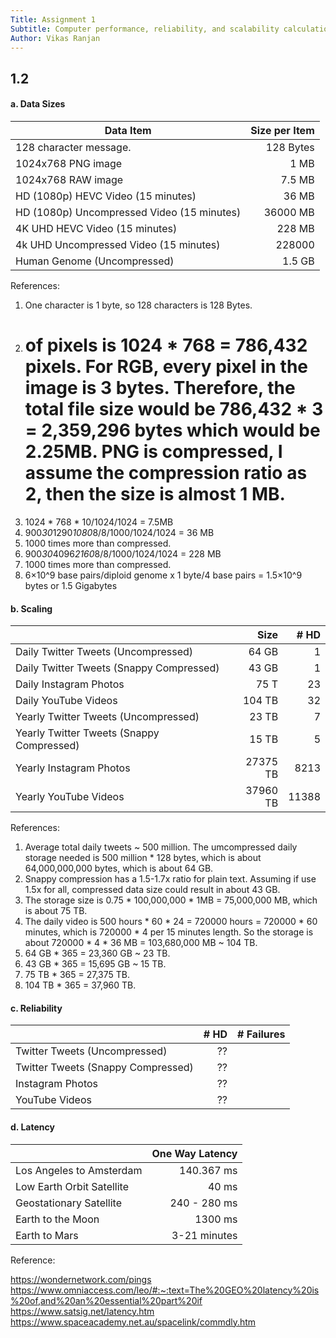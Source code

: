 ```yaml
---
Title: Assignment 1
Subtitle: Computer performance, reliability, and scalability calculation
Author: Vikas Ranjan
---
```


## 1.2 

#### a. Data Sizes

| Data Item                                  | Size per Item | 
|--------------------------------------------|--------------:|
| 128 character message.                     | 128 Bytes     |
| 1024x768 PNG image                         | 1 MB          |
| 1024x768 RAW image                         | 7.5 MB        | 
| HD (1080p) HEVC Video (15 minutes)         | 36 MB         |
| HD (1080p) Uncompressed Video (15 minutes) | 36000 MB      |
| 4K UHD HEVC Video (15 minutes)             | 228 MB        |
| 4k UHD Uncompressed Video (15 minutes)     | 228000        |
| Human Genome (Uncompressed)                | 1.5 GB        |

References:

1. One character is 1 byte, so 128 characters is 128 Bytes.
2. # of pixels is 1024 * 768 = 786,432 pixels. For RGB, every pixel in the image is 3 bytes. Therefore, the total file size would be 786,432 * 3 = 2,359,296 bytes which would be 2.25MB. PNG is compressed, I assume the compression ratio as 2, then the size is almost 1 MB. 
3. 1024 * 768 * 10/1024/1024 = 7.5MB
4. 900*30*1290*1080*8/8/1000/1024/1024 = 36 MB
5. 1000 times more than compressed.
6. 900*30*4096*2160*8/8/1000/1024/1024 = 228 MB
7. 1000 times more than compressed.
8. 6×10^9 base pairs/diploid genome x 1 byte/4 base pairs = 1.5×10^9 bytes or 1.5 Gigabytes

#### b. Scaling

|                                           | Size     | # HD | 
|-------------------------------------------|---------:|-----:|
| Daily Twitter Tweets (Uncompressed)       | 64 GB    |   1  |
| Daily Twitter Tweets (Snappy Compressed)  | 43 GB    |   1  |
| Daily Instagram Photos                    | 75 T     |  23  |
| Daily YouTube Videos                      | 104 TB   |  32  |
| Yearly Twitter Tweets (Uncompressed)      | 23 TB    |   7  |
| Yearly Twitter Tweets (Snappy Compressed) | 15 TB	   |   5  |
| Yearly Instagram Photos                   | 27375 TB |8213  |
| Yearly YouTube Videos                     | 37960 TB |11388 |

References:

1. Average total daily tweets ~ 500 million. The umcompressed daily storage needed is 500 million * 128 bytes, which is about 64,000,000,000 bytes, which is about 64 GB.
2. Snappy compression has a 1.5-1.7x ratio for plain text. Assuming if use 1.5x for all, compressed data size could result in about 43 GB.
3. The storage size is 0.75 * 100,000,000 * 1MB = 75,000,000 MB, which is about 75 TB.
4. The daily video is 500 hours * 60 * 24 = 720000 hours = 720000 * 60 minutes, which is 720000 * 4 per 15 minutes length. So the storage is about 720000 * 4 * 36 MB = 103,680,000 MB ~ 104 TB.
5. 64 GB * 365 = 23,360 GB ~ 23 TB.
6. 43 GB * 365 = 15,695 GB ~ 15 TB.
7. 75 TB * 365 = 27,375 TB.
8. 104 TB * 365 = 37,960 TB.

#### c. Reliability
|                                    | # HD | # Failures |
|------------------------------------|-----:|-----------:|
| Twitter Tweets (Uncompressed)      | ??   |            |
| Twitter Tweets (Snappy Compressed) | ??   |            |
| Instagram Photos                   | ??   |            |
| YouTube Videos                     | ??   |            |

#### d. Latency

|                           | One Way Latency      |
|---------------------------|---------------------:|
| Los Angeles to Amsterdam  | 140.367 ms           |
| Low Earth Orbit Satellite | 40 ms                |
| Geostationary Satellite   | 240 - 280 ms         |
| Earth to the Moon         | 1300 ms              |
| Earth to Mars             | 3-21 minutes         |

Reference:

https://wondernetwork.com/pings
https://www.omniaccess.com/leo/#:~:text=The%20GEO%20latency%20is%20of,and%20an%20essential%20part%20if
https://www.satsig.net/latency.htm
https://www.spaceacademy.net.au/spacelink/commdly.htm

